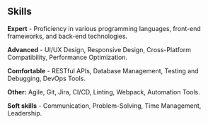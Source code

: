 ## Skills

**Expert** - Proficiency in various programming languages, front-end frameworks, and back-end technologies.

**Advanced** - UI/UX Design, Responsive Design, Cross-Platform Compatibility, Performance Optimization.

**Comfortable** - RESTful APIs, Database Management, Testing and Debugging, DevOps Tools.

**Other:** Agile, Git, Jira, CI/CD, Linting, Webpack, Automation Tools.

**Soft skills** - Communication, Problem-Solving, Time Management, Leadership.

